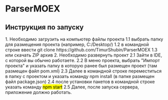 # ParserMOEX
<h2>Инструкция по запуску</h2>
1. Необходимо загрузить на компьютер файлы проекта
1.1 выбрать папку для размещения проекта (например, C:/Desktop/)
1.2 в командной строке ввести git clone https://github.com/TimurShubin/ParserMOEX
1.3 или скачать ZIP архив
2. Необходимо развернуть проект
2.1 Зайти в IDE, с которой вы обычно работаете.
2.2 В меню проекта, выбрать "Импорт проекта" и указать папку в которую ранее был размещен проект (там размещен файл pom.xml)
2.3 Далее в командной строке переместиться в папку с проектом и указать команду <nark>npm install</mark> (в папке размещен файл package.json)
2.4 после установки пакетов в командной строке указать команду <mark>npm start</mark>
2.5 Далее, после запуска сервера, приложение должно работать.
